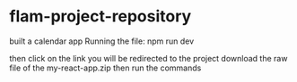 # flam-project-repository
built a calendar app
Running the file: npm run dev

then click on the link you will be redirected to the project 
download the raw file of the my-react-app.zip then run the commands
